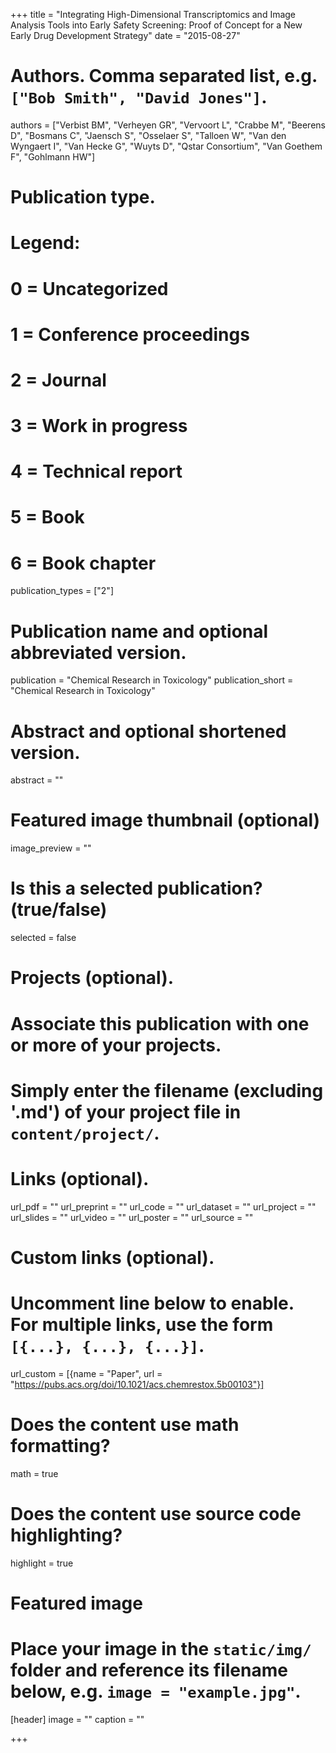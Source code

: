 +++
title = "Integrating High-Dimensional Transcriptomics and Image Analysis Tools into Early Safety	Screening: Proof of Concept for a New Early Drug Development Strategy"
date = "2015-08-27"

# Authors. Comma separated list, e.g. `["Bob Smith", "David Jones"]`.
authors = ["Verbist BM", "Verheyen GR", "Vervoort L", "Crabbe M", "Beerens D", "Bosmans C", "Jaensch S", "Osselaer S", "Talloen W", "Van den Wyngaert I", "Van Hecke G", "Wuyts D", "Qstar Consortium", "Van Goethem F", "Gohlmann HW"]

# Publication type.
# Legend:
# 0 = Uncategorized
# 1 = Conference proceedings
# 2 = Journal
# 3 = Work in progress
# 4 = Technical report
# 5 = Book
# 6 = Book chapter
publication_types = ["2"]

# Publication name and optional abbreviated version.
publication = "Chemical Research in Toxicology"
publication_short = "Chemical Research in Toxicology"

# Abstract and optional shortened version.
abstract = ""

# Featured image thumbnail (optional)
image_preview = ""

# Is this a selected publication? (true/false)
selected = false

# Projects (optional).
#   Associate this publication with one or more of your projects.
#   Simply enter the filename (excluding '.md') of your project file in `content/project/`.

# Links (optional).
url_pdf = ""
url_preprint = ""
url_code = ""
url_dataset = ""
url_project = ""
url_slides = ""
url_video = ""
url_poster = ""
url_source = ""

# Custom links (optional).
#   Uncomment line below to enable. For multiple links, use the form `[{...}, {...}, {...}]`.
url_custom = [{name = "Paper", url = "https://pubs.acs.org/doi/10.1021/acs.chemrestox.5b00103"}]

# Does the content use math formatting?
math = true

# Does the content use source code highlighting?
highlight = true

# Featured image
# Place your image in the `static/img/` folder and reference its filename below, e.g. `image = "example.jpg"`.
[header]
image = ""
caption = ""

+++

